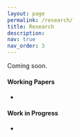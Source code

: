 ```yaml
---
layout: page
permalink: /research/
title: Research
description: 
nav: true
nav_order: 3
---
```


Coming soon.

<h4>Working Papers</h4>
<ul>
  <li></li>
</ul>

<h4>Work in Progress</h4>
<ul>
  <li></li>
</ul>